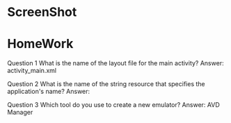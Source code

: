 # ScreenShot





# HomeWork

Question 1
What is the name of the layout file for the main activity?
Answer: activity_main.xml

Question 2
What is the name of the string resource that specifies the application's name?
Answer: 

Question 3
Which tool do you use to create a new emulator?
Answer: AVD Manager
